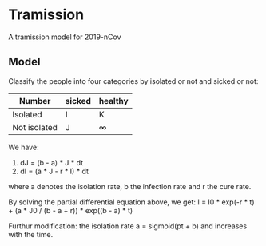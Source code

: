 # Tramission
 A tramission model for 2019-nCov

## Model
 Classify the people into four categories by isolated or not and sicked or not:
 
 Number | sicked | healthy
 ---- | ---- | ---- 
 Isolated | I | K
 Not isolated | J | ∞
 
 We have:
 1. dJ = (b - a) * J * dt
 2. dI = (a * J - r * I) * dt
 
 where a denotes the isolation rate, b the infection rate and r the cure rate.
 
 By solving the partial differential equation above, we get:
 I = I0 * exp(-r * t) + (a * J0 / (b - a + r)) * exp((b - a) * t)
 
 Furthur modification:
 the isolation rate a = sigmoid(pt + b) and increases with the time.
